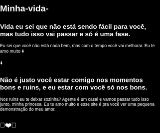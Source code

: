 # Minha-vida-

<!DOCTYPE html>
<html lang="pt-BR">
<head>
<meta charset="UTF-8">
<meta name="viewport" content="width=device-width, initial-scale=1.0">
<title>Site Motivacional</title>
<style>
  html, body {
    margin: 0;
    padding: 0;
    height: 100%;
    overflow-x: hidden;
    scroll-behavior: smooth;
    font-family: Arial, sans-serif;
    color: white;
    background: black;
  }

  section {
    position: relative;
    height: 100vh;
    width: 100%;
    display: flex;
    justify-content: center;
    align-items: center;
    text-align: center;
    background-size: cover;
    background-position: center;
    background-repeat: no-repeat;
    opacity: 0;
    transition: opacity 1s ease-in-out;
  }

  section.active {
    opacity: 1;
  }

  .text-section {
    background: rgba(0, 0, 0, 0.5);
    padding: 20px;
    border-radius: 10px;
    max-width: 90%;
    animation: fadeIn 2s ease forwards;
  }

  h1 {
    font-size: 2rem;
    margin-bottom: 15px;
    text-shadow: 2px 2px 4px rgba(0,0,0,0.7);
  }

  p {
    font-size: 1.5rem;
    text-shadow: 2px 2px 4px rgba(0,0,0,0.7);
  }

  .arrow {
    font-size: 3rem;
    position: absolute;
    bottom: 20px;
    animation: bounce 1.5s infinite;
    opacity: 1;
    transition: opacity 0.5s ease;
  }

  @keyframes fadeIn {
    0% {opacity: 0; transform: translateY(20px);}
    100% {opacity: 1; transform: translateY(0);}
  }

  @keyframes bounce {
    0%, 100% {transform: translateY(0);}
    50% {transform: translateY(-15px);}
  }
</style>
</head>
<body>

  <!-- Seção 1 -->
  <section class="active" style="background-image: url('https://i.imgur.com/mO81FM5.jpg');">
    <div class="text-section">
      <h1>Vida eu sei que não está sendo fácil para você, mas tudo isso vai passar e só é uma fase.</h1>
      <p>Eu sei que você não está nada bem, mas com o tempo você vai melhorar. Eu te amo muito ⬇️</p>
    </div>
    <div class="arrow" id="arrow">⬇️</div>
  </section>

  <!-- Seção 2 -->
  <section style="background-image: url('https://i.imgur.com/XOvhPMq.jpg');">
    <div class="text-section">
      <h1>Não é justo você estar comigo nos momentos bons e ruins, e eu estar com você só nos bons.</h1>
      <p>Nos ruins eu te deixar sozinha? Agente é um casal e vamos passar tudo isso junto, minha princesa. Eu te amo muito e esse site é pra você ver uma pequena demonstração do meu amor.</p>
    </div>
  </section>

  <!-- Seção 3 -->
  <section style="background-image: url('https://i.imgur.com/Eh4WKpM.jpg');">
    <div class="text-section">
      <h1>💓❤️💝</h1>
    </div>
  </section>

<script>
  const sections = document.querySelectorAll('section');
  const arrow = document.getElementById('arrow');
  let currentIndex = 0;

  function showSection(index) {
    sections.forEach((sec, i) => {
      sec.classList.remove('active');
      if(i === index) sec.classList.add('active');
    });

    // Esconde a seta quando não estamos na primeira seção
    if(index !== 0){
      arrow.style.opacity = 0;
    } else {
      arrow.style.opacity = 1;
    }
  }

  window.addEventListener('wheel', function(event) {
    if(event.deltaY > 0){
      currentIndex = (currentIndex + 1) % sections.length;
      showSection(currentIndex);
    } else if(event.deltaY < 0){
      currentIndex = (currentIndex - 1 + sections.length) % sections.length;
      showSection(currentIndex);
    }
  });
</script>

</body>
</html>
